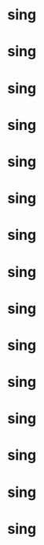 # sing
# sing
# sing
# sing
# sing
# sing
# sing
# sing
# sing
# sing
# sing
# sing
# sing
# sing
# sing
